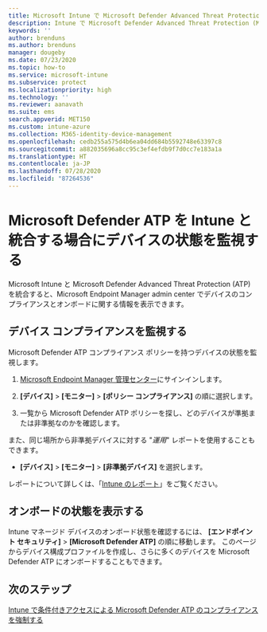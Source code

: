 ```yaml
---
title: Microsoft Intune で Microsoft Defender Advanced Threat Protection (ATP) の統合を監視する - Azure | Microsoft Docs
description: Intune で Microsoft Defender Advanced Threat Protection (Microsoft Defender ATP) を監視します。これには、デバイスのコンプライアンスやオンボードの状態が含まれます。
keywords: ''
author: brenduns
ms.author: brenduns
manager: dougeby
ms.date: 07/23/2020
ms.topic: how-to
ms.service: microsoft-intune
ms.subservice: protect
ms.localizationpriority: high
ms.technology: ''
ms.reviewer: aanavath
ms.suite: ems
search.appverid: MET150
ms.custom: intune-azure
ms.collection: M365-identity-device-management
ms.openlocfilehash: cedb255a575d4b6ea04dd684b5592748e63397c8
ms.sourcegitcommit: a882035696a8cc95c3ef4efdb9f7d0cc7e183a1a
ms.translationtype: HT
ms.contentlocale: ja-JP
ms.lasthandoff: 07/28/2020
ms.locfileid: "87264536"
---
```

# <a name="monitor-device-status-when-you-integrate-microsoft-defender-atp-with-intune"></a>Microsoft Defender ATP を Intune と統合する場合にデバイスの状態を監視する

Microsoft Intune と Microsoft Defender Advanced Threat Protection (ATP) を統合すると、Microsoft Endpoint Manager admin center でデバイスのコンプライアンスとオンボードに関する情報を表示できます。

## <a name="monitor-device-compliance"></a>デバイス コンプライアンスを監視する

Microsoft Defender ATP コンプライアンス ポリシーを持つデバイスの状態を監視します。

1. [Microsoft Endpoint Manager 管理センター](https://go.microsoft.com/fwlink/?linkid=2109431)にサインインします。

2. **[デバイス]**  >  **[モニター]**  >  **[ポリシー コンプライアンス]** の順に選択します。

3. 一覧から Microsoft Defender ATP ポリシーを探し、どのデバイスが準拠または非準拠なのかを確認します。

また、同じ場所から非準拠デバイスに対する "*運用*" レポートを使用することもできます。

- **[デバイス]**  >  **[モニター]**  >  **[非準拠デバイス]** を選択します。

レポートについて詳しくは、「[Intune のレポート](../fundamentals/reports.md)」をご覧ください。

## <a name="view-onboarding-status"></a>オンボードの状態を表示する

Intune マネージド デバイスのオンボード状態を確認するには、 **[エンドポイント セキュリティ]**  >  **[Microsoft Defender ATP]** の順に移動します。 このページからデバイス構成プロファイルを作成し、さらに多くのデバイスを Microsoft Defender ATP にオンボードすることもできます。

## <a name="next-steps"></a>次のステップ

[Intune で条件付きアクセスによる Microsoft Defender ATP のコンプライアンスを強制する](../protect/advanced-threat-protection.md)
